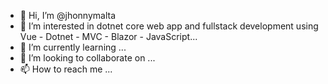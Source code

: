- 👋 Hi, I’m @jhonnymalta
- 👀 I’m interested in dotnet core web app and fullstack development using Vue - Dotnet - MVC - Blazor - JavaScript...
- 🌱 I’m currently learning ...
- 💞️ I’m looking to collaborate on ...
- 📫 How to reach me ...

<!---
jhonnymalta/jhonnymalta is a ✨ special ✨ repository because its `README.md` (this file) appears on your GitHub profile.
You can click the Preview link to take a look at your changes.
--->
